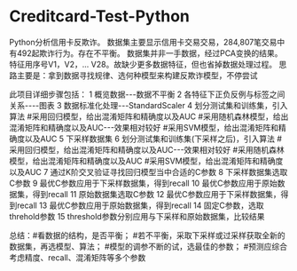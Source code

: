 # Creditcard-Test-Python
Python分析信用卡反欺诈。
数据集主要显示信用卡交易交易，284,807笔交易中有492起欺诈行为。存在不平衡。
数据集并非一手数据，经过PCA变换的结果。特征用序号V1，V2，... V28。故缺少更多数据特征，但也省掉数据处理过程。
思路主要是：拿到数据寻找规律、选何种模型来构建反欺诈模型，不停尝试

此项目详细步骤包括：
1 概览数据---数据不平衡
2 各特征下正负反例与标签之间关系----图表
3 数据标准化处理---StandardScaler
4 划分测试集和训练集，引入算法
  #采用回归模型，给出混淆矩阵和精确度以及AUC
  #采用随机森林模型，给出混淆矩阵和精确度以及AUC---效果相对较好
  #采用SVM模型，给出混淆矩阵和精确度以及AUC
5 下采样数据集
6 划分测试集和训练集(下采样之后)，引入算法
  #采用回归模型，给出混淆矩阵和精确度以及AUC---效果相对较好
  #采用随机森林模型，给出混淆矩阵和精确度以及AUC
  #采用SVM模型，给出混淆矩阵和精确度以及AUC
7 通过K阶交叉验证寻找回归模型当中合适的C参数
8 下采样数据集选取C参数
9 最优C参数应用于下采样数据集，得到recall
10 最优C参数应用于原始数据集，得到recall
11 原始数据集选取C参数
12 最优C参数应用于下采样数据集，得到recall
13 最优C参数应用于原始数据集，得到recall
14 固定C参数，选取threhold参数
15 threshold参数分别应用与下采样和原始数据集，比较结果

总结：#看数据的结构，是否平衡；
#若不平衡，采取下采样或过采样获取全新的数据集，再选模型、算法；
#模型的调参不断的试，选最佳的参数；
#预测应综合考虑精度、recall、混淆矩阵等多个参数
